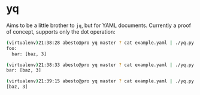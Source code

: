 yq
==

Aims to be a little brother to `jq`, but for YAML documents. Currently a proof of concept, supports only the dot operation:

```sh
(virtualenv)21:38:28 abesto@pro yq master ? cat example.yaml | ./yq.py '.'
foo:
  bar: [baz, 3]

(virtualenv)21:38:33 abesto@pro yq master ? cat example.yaml | ./yq.py '.foo'
bar: [baz, 3]

(virtualenv)21:39:15 abesto@pro yq master ? cat example.yaml | ./yq.py '.foo.bar'
[baz, 3]
```

